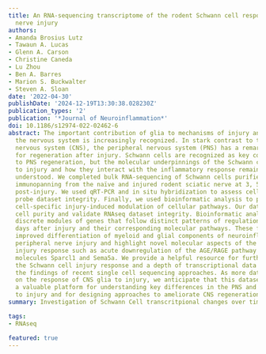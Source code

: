 ```yaml
---
title: An RNA-sequencing transcriptome of the rodent Schwann cell response to peripheral
  nerve injury
authors:
- Amanda Brosius Lutz
- Tawaun A. Lucas
- Glenn A. Carson
- Christine Caneda
- Lu Zhou
- Ben A. Barres
- Marion S. Buckwalter
- Steven A. Sloan
date: '2022-04-30'
publishDate: '2024-12-19T13:30:38.028230Z'
publication_types: '2'
publication: '*Journal of Neuroinflammation*'
doi: 10.1186/s12974-022-02462-6
abstract: The important contribution of glia to mechanisms of injury and repair of
  the nervous system is increasingly recognized. In stark contrast to the central
  nervous system (CNS), the peripheral nervous system (PNS) has a remarkable capacity
  for regeneration after injury. Schwann cells are recognized as key contributors
  to PNS regeneration, but the molecular underpinnings of the Schwann cell response
  to injury and how they interact with the inflammatory response remain incompletely
  understood. We completed bulk RNA-sequencing of Schwann cells purified acutely using
  immunopanning from the naïve and injured rodent sciatic nerve at 3, 5, and 7 days
  post-injury. We used qRT-PCR and in situ hybridization to assess cell purity and
  probe dataset integrity. Finally, we used bioinformatic analysis to probe Schwann
  cell-specific injury-induced modulation of cellular pathways. Our data confirm Schwann
  cell purity and validate RNAseq dataset integrity. Bioinformatic analysis identifies
  discrete modules of genes that follow distinct patterns of regulation in the 1st
  days after injury and their corresponding molecular pathways. These findings enable
  improved differentiation of myeloid and glial components of neuroinflammation after
  peripheral nerve injury and highlight novel molecular aspects of the Schwann cell
  injury response such as acute downregulation of the AGE/RAGE pathway and of secreted
  molecules Sparcl1 and Sema5a. We provide a helpful resource for further deciphering
  the Schwann cell injury response and a depth of transcriptional data that can complement
  the findings of recent single cell sequencing approaches. As more data become available
  on the response of CNS glia to injury, we anticipate that this dataset will provide
  a valuable platform for understanding key differences in the PNS and CNS glial responses
  to injury and for designing approaches to ameliorate CNS regeneration.
summary: Investigation of Schwann Cell transcritpional changes over time after nerve injury .

tags:
- RNAseq

featured: true
---
```

